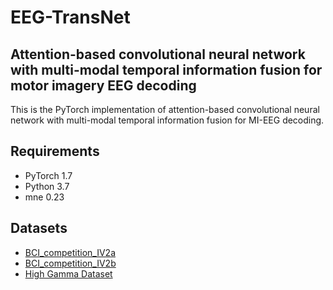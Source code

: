 # EEG-TransNet
## Attention-based convolutional neural network with multi-modal temporal information fusion for motor imagery EEG decoding
This is the PyTorch implementation of attention-based convolutional neural network with multi-modal temporal information fusion for MI-EEG decoding.

## Requirements
* PyTorch 1.7
* Python 3.7
* mne 0.23
## Datasets
* [BCI_competition_IV2a](https://www.bbci.de/competition/iv/)
* [BCI_competition_IV2b](https://www.bbci.de/competition/iv/)
* [High Gamma Dataset](https://gin.g-node.org/robintibor/high-gamma-dataset)
